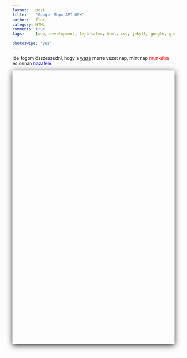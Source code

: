 ```yaml
---
layout:   post
title:    "Google Maps API GPX"
author:   flex
category: HTML
comments: true
tags:     [web, development, fejlesztés, html, css, jekyll, google, google map, map, api, hun]

photoswipe: 'yes'
---
```


Ide fogom összeszedni, hogy a [waze](https://www.waze.com/) merre vezet nap, mint nap <span style="color: red;">munkába</span> és onnan <span style="color: blue;">hazafele</span>:

<script type='text/javascript' src='https://maps.googleapis.com/maps/api/js?key=AIzaSyAubcKvynd2lNrvNQHlTt6b7Q8OBxDzNOg'></script>

<div id="map-wrap" class="overridemaxwidthboth" style="-webkit-box-shadow: 0px 4px 18px rgba(0,0,0,0.84); -moz-box-shadow: 0px 4px 18px rgba(0,0,0,0.84); box-shadow: 0px 4px 18px rgba(0,0,0,0.84); margin-bottom: .5em;">
	<div id="map" style="width:auto; height:850px;"></div>
</div>

<script type="text/javascript"
    src="https://ajax.googleapis.com/ajax/libs/jquery/1.6.1/jquery.min.js">
</script>

<script type="text/javascript"
    src="js/loadgpx.js">
</script>

<!-- https://github.com/peplin/gpxviewer -->

<script type="text/javascript">

	function loadGPXFileIntoGoogleMap( map, filename, color, opacity ) {
	$.ajax( { url: filename, dataType: "xml", success: function( data ) {
		var parser = new GPXParser( data, map );	// 
		parser.setTrackColour( color );     		// Set the track line colour
		parser.setTrackWidth( 5 );          		// Set the track line width
		parser.setTrackOpacity( opacity );			// Set the track line opacity
		parser.setMinTrackPointDelta( 0.001 );		// Set the minimum distance between track points
		parser.centerAndZoom( data );				// 
		parser.addTrackpointsToMap();         		// Add the trackpoints
		parser.addRoutepointsToMap();         		// Add the routepoints
		parser.addWaypointsToMap();           		// Add the waypoints
		} } );
	}

	$( document ).ready( function() {
		var infowindow = new google.maps.InfoWindow();

		var map = new google.maps.Map( document.getElementById( 'map' ), {
			zoom     : 3.5,
			center   : new google.maps.LatLng( 50, -33 ),
			mapTypeId: google.maps.MapTypeId.ROADMAP
		} );
		
	    loadGPXFileIntoGoogleMap( map, "gpx/MOM2HOME20181015.gpx", "#0000ff", .4 ); // blue 1

	    loadGPXFileIntoGoogleMap( map, "gpx/MOM2HOME20181017.gpx", "#0000ff", .4 ); // blue 2
	    
	    loadGPXFileIntoGoogleMap( map, "gpx/HOME2MOM20181018.gpx", "#ff0000", .4 ); // red 3
   	    loadGPXFileIntoGoogleMap( map, "gpx/MOM2HOME20181018.gpx", "#0000ff", .4 ); // blue 
	    
	    loadGPXFileIntoGoogleMap( map, "gpx/HOME2MOM20181019.gpx", "#ff0000", .4 ); // red 31
	    loadGPXFileIntoGoogleMap( map, "gpx/MOM2HOME20181019.gpx", "#0000ff", .4 ); // blue 
	   
	    loadGPXFileIntoGoogleMap( map, "gpx/MOM2HOME20181026.gpx", "#0000ff", .4 ); // blue

	    //loadGPXFileIntoGoogleMap( map, "gpx/kornati.gpx" );
	} );

</script>